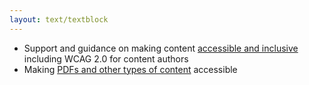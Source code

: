 ```yaml
---
layout: text/textblock
---
```


- Support and guidance on making content [accessible and inclusive](/content-guide/accessibility-inclusivity/) including WCAG 2.0 for content authors
- Making [PDFs and other types of content](/content-guide/types-of-content/) accessible
